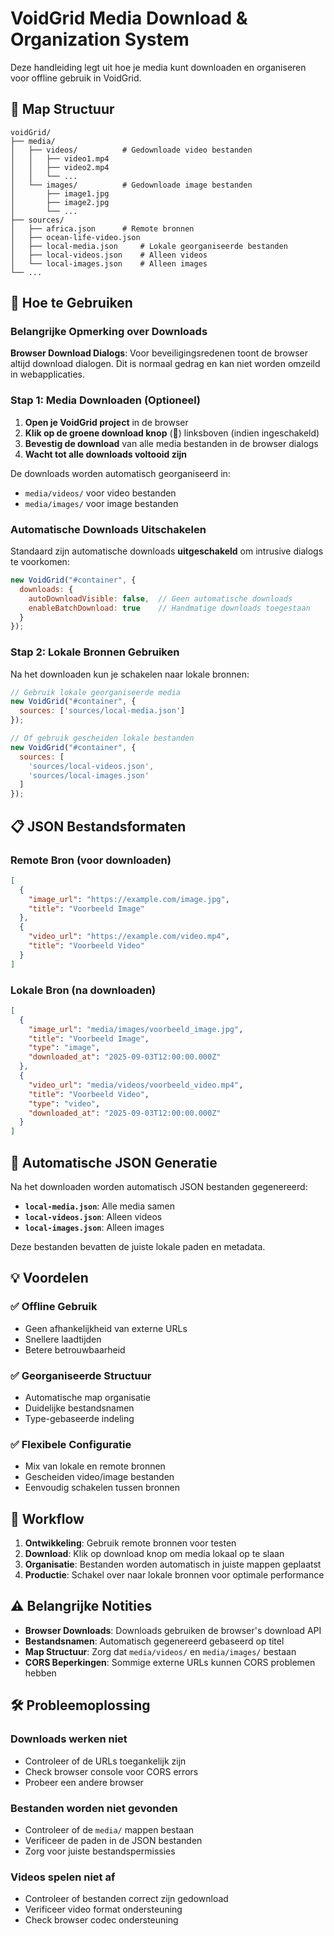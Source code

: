 # VoidGrid Media Download & Organization System

Deze handleiding legt uit hoe je media kunt downloaden en organiseren voor offline gebruik in VoidGrid.

## 📁 Map Structuur

```
voidGrid/
├── media/
│   ├── videos/          # Gedownloade video bestanden
│   │   ├── video1.mp4
│   │   ├── video2.mp4
│   │   └── ...
│   └── images/          # Gedownloade image bestanden
│       ├── image1.jpg
│       ├── image2.jpg
│       └── ...
├── sources/
│   ├── africa.json      # Remote bronnen
│   ├── ocean-life-video.json
│   ├── local-media.json     # Lokale georganiseerde bestanden
│   ├── local-videos.json    # Alleen videos
│   └── local-images.json    # Alleen images
└── ...
```

## 🚀 Hoe te Gebruiken

### Belangrijke Opmerking over Downloads
**Browser Download Dialogs**: Voor beveiligingsredenen toont de browser altijd download dialogen. Dit is normaal gedrag en kan niet worden omzeild in webapplicaties.

### Stap 1: Media Downloaden (Optioneel)

1. **Open je VoidGrid project** in de browser
2. **Klik op de groene download knop** (📁) linksboven (indien ingeschakeld)
3. **Bevestig de download** van alle media bestanden in de browser dialogs
4. **Wacht tot alle downloads voltooid zijn**

De downloads worden automatisch georganiseerd in:
- `media/videos/` voor video bestanden
- `media/images/` voor image bestanden

### Automatische Downloads Uitschakelen

Standaard zijn automatische downloads **uitgeschakeld** om intrusive dialogs te voorkomen:

```javascript
new VoidGrid("#container", {
  downloads: {
    autoDownloadVisible: false,  // Geen automatische downloads
    enableBatchDownload: true    // Handmatige downloads toegestaan
  }
});
```

### Stap 2: Lokale Bronnen Gebruiken

Na het downloaden kun je schakelen naar lokale bronnen:

```javascript
// Gebruik lokale georganiseerde media
new VoidGrid("#container", {
  sources: ['sources/local-media.json']
});

// Of gebruik gescheiden lokale bestanden
new VoidGrid("#container", {
  sources: [
    'sources/local-videos.json',
    'sources/local-images.json'
  ]
});
```

## 📋 JSON Bestandsformaten

### Remote Bron (voor downloaden)
```json
[
  {
    "image_url": "https://example.com/image.jpg",
    "title": "Voorbeeld Image"
  },
  {
    "video_url": "https://example.com/video.mp4",
    "title": "Voorbeeld Video"
  }
]
```

### Lokale Bron (na downloaden)
```json
[
  {
    "image_url": "media/images/voorbeeld_image.jpg",
    "title": "Voorbeeld Image",
    "type": "image",
    "downloaded_at": "2025-09-03T12:00:00.000Z"
  },
  {
    "video_url": "media/videos/voorbeeld_video.mp4",
    "title": "Voorbeeld Video",
    "type": "video",
    "downloaded_at": "2025-09-03T12:00:00.000Z"
  }
]
```

## 🔧 Automatische JSON Generatie

Na het downloaden worden automatisch JSON bestanden gegenereerd:

- **`local-media.json`**: Alle media samen
- **`local-videos.json`**: Alleen videos
- **`local-images.json`**: Alleen images

Deze bestanden bevatten de juiste lokale paden en metadata.

## 💡 Voordelen

### ✅ **Offline Gebruik**
- Geen afhankelijkheid van externe URLs
- Snellere laadtijden
- Betere betrouwbaarheid

### ✅ **Georganiseerde Structuur**
- Automatische map organisatie
- Duidelijke bestandsnamen
- Type-gebaseerde indeling

### ✅ **Flexibele Configuratie**
- Mix van lokale en remote bronnen
- Gescheiden video/image bestanden
- Eenvoudig schakelen tussen bronnen

## 🔄 Workflow

1. **Ontwikkeling**: Gebruik remote bronnen voor testen
2. **Download**: Klik op download knop om media lokaal op te slaan
3. **Organisatie**: Bestanden worden automatisch in juiste mappen geplaatst
4. **Productie**: Schakel over naar lokale bronnen voor optimale performance

## ⚠️ Belangrijke Notities

- **Browser Downloads**: Downloads gebruiken de browser's download API
- **Bestandsnamen**: Automatisch gegenereerd gebaseerd op titel
- **Map Structuur**: Zorg dat `media/videos/` en `media/images/` bestaan
- **CORS Beperkingen**: Sommige externe URLs kunnen CORS problemen hebben

## 🛠️ Probleemoplossing

### Downloads werken niet
- Controleer of de URLs toegankelijk zijn
- Check browser console voor CORS errors
- Probeer een andere browser

### Bestanden worden niet gevonden
- Controleer of de `media/` mappen bestaan
- Verificeer de paden in de JSON bestanden
- Zorg voor juiste bestandspermissies

### Videos spelen niet af
- Controleer of bestanden correct zijn gedownload
- Verificeer video format ondersteuning
- Check browser codec ondersteuning